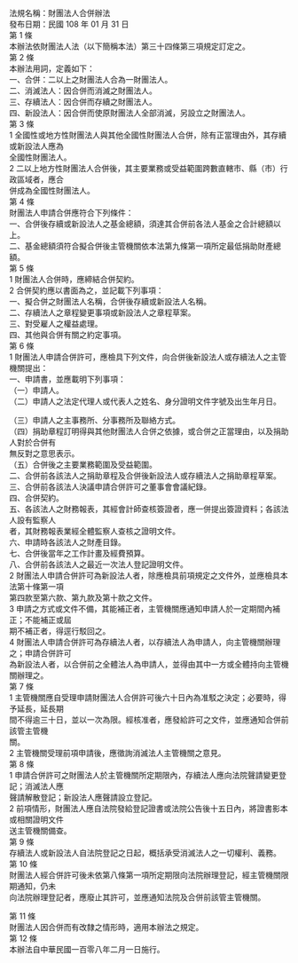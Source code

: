 法規名稱：財團法人合併辦法  
發布日期：民國 108 年 01 月 31 日  
第 1 條  
本辦法依財團法人法（以下簡稱本法）第三十四條第三項規定訂定之。  
第 2 條  
本辦法用詞，定義如下：  
一、合併：二以上之財團法人合為一財團法人。  
二、消滅法人：因合併而消滅之財團法人。  
三、存續法人：因合併而存續之財團法人。  
四、新設法人：因合併而使原財團法人全部消滅，另設立之財團法人。  
第 3 條  
1 全國性或地方性財團法人與其他全國性財團法人合併，除有正當理由外，其存續或新設法人應為  
全國性財團法人。  
2 二以上地方性財團法人合併後，其主要業務或受益範圍跨數直轄市、縣（市）行政區域者，應合  
併成為全國性財團法人。  
第 4 條  
財團法人申請合併應符合下列條件：  
一、合併後存續或新設法人之基金總額，須達其合併前各法人基金之合計總額以上。  
二、基金總額須符合擬合併後主管機關依本法第九條第一項所定最低捐助財產總額。  
第 5 條  
1 財團法人合併時，應締結合併契約。  
2 合併契約應以書面為之，並記載下列事項：  
一、擬合併之財團法人名稱，合併後存續或新設法人名稱。  
二、存續法人之章程變更事項或新設法人之章程草案。  
三、對受雇人之權益處理。  
四、其他與合併有關之約定事項。  
第 6 條  
1 財團法人申請合併許可，應檢具下列文件，向合併後新設法人或存續法人之主管機關提出：  
一、申請書，並應載明下列事項：  
（一）申請人。  
（二）申請人之法定代理人或代表人之姓名、身分證明文件字號及出生年月日。  


（三）申請人之主事務所、分事務所及聯絡方式。  
（四）捐助章程訂明得與其他財團法人合併之依據，或合併之正當理由，以及捐助人對於合併有  
無反對之意思表示。  
（五）合併後之主要業務範圍及受益範圍。  
二、合併前各該法人之捐助章程及合併後新設法人或存續法人之捐助章程草案。  
三、合併前各該法人決議申請合併許可之董事會會議紀錄。  
四、合併契約。  
五、各該法人之財務報表，其經會計師查核簽證者，應一併提出簽證資料；各該法人設有監察人  
者，其財務報表業經全體監察人查核之證明文件。  
六、申請時各該法人之財產目錄。  
七、合併後當年之工作計畫及經費預算。  
八、合併前各該法人之最近一次法人登記證明文件。  
2 財團法人申請合併許可為新設法人者，除應檢具前項規定之文件外，並應檢具本法第十條第一項  
第四款至第六款、第九款及第十款之文件。  
3 申請之方式或文件不備，其能補正者，主管機關應通知申請人於一定期間內補正；不能補正或屆  
期不補正者，得逕行駁回之。  
4 財團法人申請合併許可為存續法人者，以存續法人為申請人，向主管機關辦理之；申請合併許可  
為新設法人者，以合併前之全體法人為申請人，並得由其中一方或全體持向主管機關辦理之。  
第 7 條  
1 主管機關應自受理申請財團法人合併許可後六十日內為准駁之決定；必要時，得予延長，延長期  
間不得逾三十日，並以一次為限。經核准者，應發給許可之文件，並應通知合併前該管主管機  
關。  
2 主管機關受理前項申請後，應徵詢消滅法人主管機關之意見。  
第 8 條  
1 申請合併許可之財團法人於主管機關所定期限內，存續法人應向法院聲請變更登記；消滅法人應  
聲請解散登記；新設法人應聲請設立登記。  
2 前項情形，財團法人應自法院發給登記證書或法院公告後十五日內，將證書影本或相關證明文件  
送主管機關備查。  
第 9 條  
存續法人或新設法人自法院登記之日起，概括承受消滅法人之一切權利、義務。  
第 10 條  
財團法人經合併許可後未依第八條第一項所定期限向法院辦理登記，經主管機關限期通知，仍未  
向法院辦理登記者，應廢止其許可，並應通知法院及合併前該管主管機關。  


第 11 條  
財團法人因合併而有改隸之情形時，適用本辦法之規定。  
第 12 條  
本辦法自中華民國一百零八年二月一日施行。  


